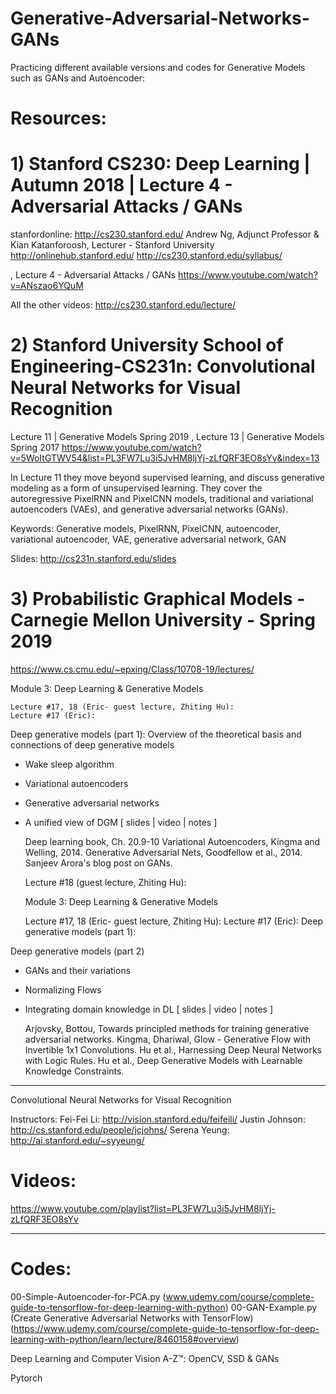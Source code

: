 # Generative-Adversarial-Networks-GANs 
Practicing different available versions and codes for Generative Models such as GANs and Autoencoder:

# Resources:

# 1) Stanford CS230: Deep Learning | Autumn 2018 | Lecture 4 - Adversarial Attacks / GANs
stanfordonline: http://cs230.stanford.edu/
Andrew Ng, Adjunct Professor & Kian Katanforoosh, Lecturer - Stanford University
http://onlinehub.stanford.edu/
http://cs230.stanford.edu/syllabus/

, Lecture 4 - Adversarial Attacks / GANs
https://www.youtube.com/watch?v=ANszao6YQuM

All the other videos: http://cs230.stanford.edu/lecture/

# 2) Stanford University School of Engineering-CS231n: Convolutional Neural Networks for Visual Recognition
Lecture 11 | Generative Models
Spring 2019
, Lecture 13 | Generative Models Spring 2017
https://www.youtube.com/watch?v=5WoItGTWV54&list=PL3FW7Lu3i5JvHM8ljYj-zLfQRF3EO8sYv&index=13

In Lecture 11 they move beyond supervised learning, and discuss generative modeling as a form of unsupervised learning. They cover the autoregressive PixelRNN and PixelCNN models, traditional and variational autoencoders (VAEs), and generative adversarial networks (GANs).

Keywords: Generative models, PixelRNN, PixelCNN, autoencoder, variational autoencoder, VAE, generative adversarial network, GAN

Slides: http://cs231n.stanford.edu/slides

# 3) Probabilistic Graphical Models - Carnegie Mellon University - Spring 2019
https://www.cs.cmu.edu/~epxing/Class/10708-19/lectures/

Module 3: Deep Learning & Generative Models

	Lecture #17, 18 (Eric- guest lecture, Zhiting Hu):
	Lecture #17 (Eric):
Deep generative models (part 1):
Overview of the theoretical basis and connections of deep generative models
- Wake sleep algorithm
- Variational autoencoders
- Generative adversarial networks
- A unified view of DGM
[ slides | video | notes ] 	

    Deep learning book, Ch. 20.9-10
    Variational Autoencoders, Kingma and Welling, 2014.
    Generative Adversarial Nets, Goodfellow et al., 2014.
    Sanjeev Arora's blog post on GANs.
        
 	Lecture #18 (guest lecture, Zhiting Hu):
	
	Module 3: Deep Learning & Generative Models

	Lecture #17, 18 (Eric- guest lecture, Zhiting Hu):
	Lecture #17 (Eric):
Deep generative models (part 1):

Deep generative models (part 2)
- GANs and their variations
- Normalizing Flows
- Integrating domain knowledge in DL
[ slides | video | notes ] 	

    Arjovsky, Bottou, Towards principled methods for training generative adversarial networks.
    Kingma, Dhariwal, Glow - Generative Flow with Invertible 1x1 Convolutions.
    Hu et al., Harnessing Deep Neural Networks with Logic Rules.
    Hu et al., Deep Generative Models with Learnable Knowledge Constraints.



--------------------------------------------------------------------------------------

Convolutional Neural Networks for Visual Recognition

Instructors:
Fei-Fei Li: http://vision.stanford.edu/feifeili/
Justin Johnson: http://cs.stanford.edu/people/jcjohns/
Serena Yeung: http://ai.stanford.edu/~syyeung/

# Videos: 
https://www.youtube.com/playlist?list=PL3FW7Lu3i5JvHM8ljYj-zLfQRF3EO8sYv

---------------------------------------------------------------------------------------
# Codes:

00-Simple-Autoencoder-for-PCA.py (www.udemy.com/course/complete-guide-to-tensorflow-for-deep-learning-with-python)
00-GAN-Example.py (Create Generative Adversarial Networks with TensorFlow)(https://www.udemy.com/course/complete-guide-to-tensorflow-for-deep-learning-with-python/learn/lecture/8460158#overview)

Deep Learning and Computer Vision A-Z™: OpenCV, SSD & GANs

Pytorch 


